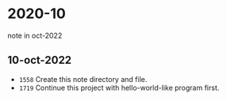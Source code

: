 # 2020-10
note in oct-2022


## 10-oct-2022
+ `1558` Create this note directory and file.
+ `1719` Continue this project with hello-world-like program first.